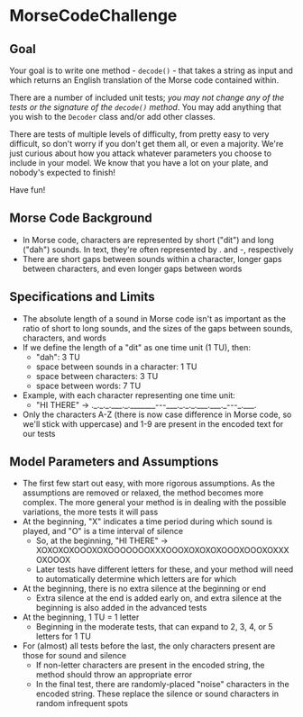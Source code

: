 # MorseCodeChallenge
## Goal
Your goal is to write one method - `decode()` - that takes a string as input and 
which returns an English translation of the Morse code contained within.

There are a number of included unit tests; *you may not change any of the tests or the signature of the `decode()` method*. You may add anything that 
you wish to the `Decoder` class and/or add other classes.

There are tests of multiple levels of difficulty, from pretty easy to very difficult,
so don't worry if you don't get them all, or even a majority. We're just curious 
about how you attack whatever parameters you choose to include in your model. We know that you 
have a lot on your plate, and nobody's expected to finish!

Have fun!

## Morse Code Background
- In Morse code, characters are represented by short ("dit") and long ("dah") 
sounds. In text, they're often represented by . and -, respectively
- There are short gaps between sounds within a character, longer gaps between 
characters, and even longer gaps between words
## Specifications and Limits
- The absolute length of a sound in Morse code isn't as important as the ratio 
of short to long sounds, and the sizes of the gaps between sounds, characters, and words
- If we define the length of a "dit" as one time unit (1 TU), then:
    - "dah": 3 TU
    - space between sounds in a character: 1 TU
    - space between characters: 3 TU
    - space between words: 7 TU
- Example, with each character representing one time unit: 
    - "HI THERE" -> .\_.\_.\_.\_\_\_.\_.\_\_\_\_\_\_\_---\_\_\_.\_.\_.\_.\_\_\_.\_\_\_.\_---\_.\_\_\_. 
- Only the characters A-Z (there is now case difference in Morse code, so we'll stick 
with uppercase) and 1-9 are present in the encoded text for our tests
## Model Parameters and Assumptions
- The first few start out easy, with more rigorous assumptions. As the assumptions are removed or relaxed, the method becomes more complex. The more general 
your method is in dealing with the possible variations, the more tests it will pass
- At the beginning, "X" indicates a time period during which sound is played, and
"O" is a time interval of silence
    - So, at the beginning, "HI THERE" -> XOXOXOXOOOXOXOOOOOOOXXXOOOXOXOXOXOOOXOOOXOXXXOXOOOX
    - Later tests have different letters for these, 
and your method will need to automatically determine which letters are for which
- At the beginning, there is no extra silence at the beginning or end
    - Extra silence at the end is added early on, and extra silence at the beginning 
    is also added in the advanced tests
- At the beginning, 1 TU = 1 letter
    - Beginning in the moderate tests, that can expand to 
2, 3, 4, or 5 letters for 1 TU
- For (almost) all tests before the last, the only characters present are those for sound 
and silence
    - If non-letter characters are present in the encoded string, the method should throw an appropriate error
    - In the final test, there are randomly-placed "noise" characters in the 
    encoded string. These replace the silence or sound characters in random infrequent spots
